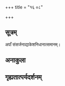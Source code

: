 +++
title = "१६ ०८"

+++
## सूत्रम्
अपाँ संसर्जनाद्याकेशनिधानात्समानम्।
## अनाकुला

## गृह्यतात्पर्यदर्शनम्


